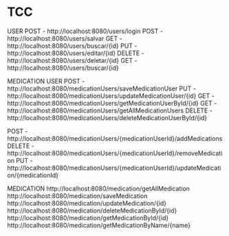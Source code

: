 # TCC
USER
POST - http://localhost:8080/users/login
POST - http://localhost:8080/users/salvar
GET - http://localhost:8080/users/buscar/{id}
PUT - http://localhost:8080/users/editar/{id}
DELETE - http://localhost:8080/users/deletar/{id}
GET - http://localhost:8080/users/buscar/{id}

MEDICATION USER
POST - http://localhost:8080/medicationUsers/saveMedicationUser
PUT - http://localhost:8080/medicationUsers/updateMedicationUser/{id}
GET - http://localhost:8080/medicationUsers/getMedicationUserById/{id}
GET - http://localhost:8080/medicationUsers/getAllMedicationUsers
DELETE - http://localhost:8080/medicationUsers/deleteMedicationUserById/{id}

POST - http://localhost:8080/medicationUsers/{medicationUserId}/addMedications
DELETE - http://localhost:8080/medicationUsers/{medicationUserId}/removeMedication
PUT - http://localhost:8080/medicationUsers/{medicationUserId}/updateMedication/{medicationId}


MEDICATION
http://localhost:8080/medication/getAllMedication
http://localhost:8080/medication/saveMedication
http://localhost:8080/medication/updateMedication/{id}
http://localhost:8080/medication/deleteMedicationById/{id}
http://localhost:8080/medication/getMedicationById/{id}
http://localhost:8080/medication/getMedicationByName/{name}
